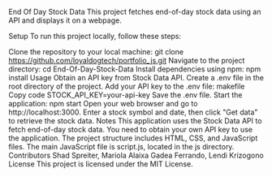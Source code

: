 End Of Day Stock Data
This project fetches end-of-day stock data using an API and displays it on a webpage.

Setup
To run this project locally, follow these steps:

Clone the repository to your local machine:
git clone <https://github.com/loyaldogtech/portfolio_js.git>
Navigate to the project directory:
cd End-Of-Day-Stock-Data
Install dependencies using npm:
npm install
Usage
Obtain an API key from Stock Data API.
Create a .env file in the root directory of the project.
Add your API key to the .env file:
makefile
Copy code
STOCK_API_KEY=your-api-key
Save the .env file.
Start the application:
npm start
Open your web browser and go to http://localhost:3000.
Enter a stock symbol and date, then click "Get data" to retrieve the stock data.
Notes
This application uses the Stock Data API to fetch end-of-day stock data. You need to obtain your own API key to use the application.
The project structure includes HTML, CSS, and JavaScript files. The main JavaScript file is script.js, located in the js directory.
Contributors
Shad Spreiter, Mariola Alaixa Gadea Ferrando, Lendi Krizogono
License
This project is licensed under the MIT License.

